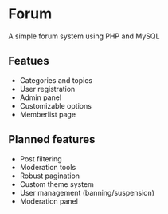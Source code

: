 # Forum
A simple forum system using PHP and MySQL

## Featues
* Categories and topics
* User registration
* Admin panel
* Customizable options
* Memberlist page

## Planned features
* Post filtering
* Moderation tools
* Robust pagination
* Custom theme system
* User management (banning/suspension)
* Moderation panel
